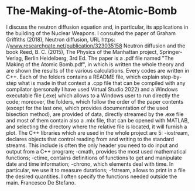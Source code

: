 # The-Making-of-the-Atomic-Bomb
I discuss the neutron diffusion equation and, in particular, its applications in the
building of the Nuclear Weapons.
I consulted the paper of Graham Griffiths (2018), Neutron diffusion, 
URL https: //www.researchgate.net/publication/323035158 Neutron diffusion and the book
Reed, B. C. (2015), The Physics of the Manhattan project, Springer-Verlag, 
Berlin Heidelberg, 3rd Ed.
The paper is a .pdf file named "The Making of the Atomic Bomb.pdf", in which is written
the whole theory and are shown the results of the various calculations.
Every codes are written in C++.
Each of the folders contains a README file, which explain step-by-step what is made in
that context a .cpp file that can be compiled with any compilator (personally I have 
used Virtual Studio 2022) and a Windows executable file (.exe) which allows to a Windows 
user to run directly the code; moreover, the folders, which follow the order of the 
paper contents (except for the last one, which provides documentation of the used 
bisection method), are provided of data, directly streamed by the .exe file and most 
of them contain also a .mlx file, that can be opened with MATLAB, and selecting the 
directory where the relative file is located, it will furnish a plot.
The C++ libraries which are used in the whole project are 5:
-iostream, declares objects that control reading from and writing to the standard 
 streams. This include is often the only header you need to do input and output from 
 a C++ program;
-cmath, provides the most used mathematical functions;
-ctime, contains definitions of functions to get and manipulate date and time
 information;
-chrono, which elements deal with time. In particular, we use it to measure durations;
-fstream, allows to print in a file the desired quantities.
I often specify the functions needed outside the main.
Francesco De Stefano.
